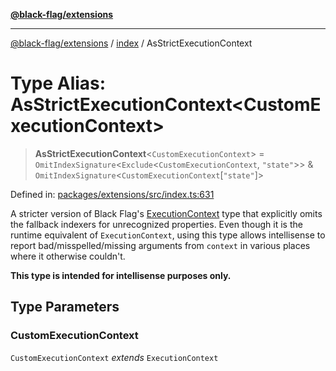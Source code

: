 [**@black-flag/extensions**](../../README.md)

***

[@black-flag/extensions](../../README.md) / [index](../README.md) / AsStrictExecutionContext

# Type Alias: AsStrictExecutionContext\<CustomExecutionContext\>

> **AsStrictExecutionContext**\<`CustomExecutionContext`\> = `OmitIndexSignature`\<`Exclude`\<`CustomExecutionContext`, `"state"`\>\> & `OmitIndexSignature`\<`CustomExecutionContext`\[`"state"`\]\>

Defined in: [packages/extensions/src/index.ts:631](https://github.com/Xunnamius/black-flag/blob/9e502baf0a24d2f38890806199a48bc7a3c83054/packages/extensions/src/index.ts#L631)

A stricter version of Black Flag's
[ExecutionContext](https://github.com/Xunnamius/black-flag/blob/main/docs/api/src/exports/util/type-aliases/ExecutionContext.md)
type that explicitly omits the fallback indexers for unrecognized properties.
Even though it is the runtime equivalent of `ExecutionContext`, using this
type allows intellisense to report bad/misspelled/missing arguments from
`context` in various places where it otherwise couldn't.

**This type is intended for intellisense purposes only.**

## Type Parameters

### CustomExecutionContext

`CustomExecutionContext` *extends* `ExecutionContext`
